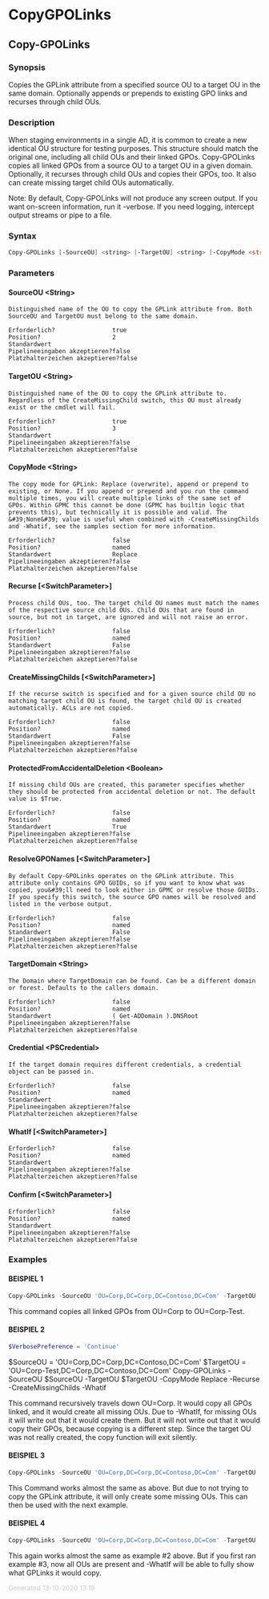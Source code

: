 ﻿# CopyGPOLinks

<a name="Copy-GPOLinks"></a>
## Copy-GPOLinks
### Synopsis
Copies the GPLink attribute from a specified source OU to a target OU in the same domain. Optionally appends or prepends to existing GPO links and recurses through child OUs.
### Description
When staging environments in a single AD, it is common to create a new identical OU structure for testing purposes. This structure should match the original one, including all child OUs and their linked GPOs. Copy-GPOLinks copies all linked GPOs from a source OU to a target OU in a given domain. Optionally, it recurses through child OUs and copies their GPOs, too. It also can create missing target child OUs automatically.

Note: By default, Copy-GPOLinks will not produce any screen output. If you want on-screen information, run it -verbose. If you need logging, intercept output streams or pipe to a file.

### Syntax
```powershell
Copy-GPOLinks [-SourceOU] <string> [-TargetOU] <string> [-CopyMode <string>] [-Recurse] [-CreateMissingChilds] [-ProtectedFromAccidentalDeletion <bool>] [-ResolveGPONames] [-TargetDomain <string>] [-Credential <pscredential>] [-WhatIf] [-Confirm] [<CommonParameters>]
```
### Parameters
#### SourceOU &lt;String&gt;
    Distinguished name of the OU to copy the GPLink attribute from. Both SourceOU and TargetOU must belong to the same domain.
    
    Erforderlich?                true
    Position?                    2
    Standardwert                 
    Pipelineeingaben akzeptieren?false
    Platzhalterzeichen akzeptieren?false
#### TargetOU &lt;String&gt;
    Distinguished name of the OU to copy the GPLink attribute to. Regardless of the CreateMissingChild switch, this OU must already exist or the cmdlet will fail.
    
    Erforderlich?                true
    Position?                    3
    Standardwert                 
    Pipelineeingaben akzeptieren?false
    Platzhalterzeichen akzeptieren?false
#### CopyMode &lt;String&gt;
    The copy mode for GPLink: Replace (overwrite), append or prepend to existing, or None. If you append or prepend and you run the command multiple times, you will create multiple links of the same set of GPOs. Within GPMC this cannot be done (GPMC has builtin logic that prevents this), but technically it is possible and valid. The &#39;None&#39; value is useful when combined with -CreateMissingChilds and -Whatif, see the samples section for more information.
    
    Erforderlich?                false
    Position?                    named
    Standardwert                 Replace
    Pipelineeingaben akzeptieren?false
    Platzhalterzeichen akzeptieren?false
#### Recurse [&lt;SwitchParameter&gt;]
    Process child OUs, too. The target child OU names must match the names of the respective source child OUs. Child OUs that are found in source, but not in target, are ignored and will not raise an error.
    
    Erforderlich?                false
    Position?                    named
    Standardwert                 False
    Pipelineeingaben akzeptieren?false
    Platzhalterzeichen akzeptieren?false
#### CreateMissingChilds [&lt;SwitchParameter&gt;]
    If the recurse switch is specified and for a given source child OU no matching target child OU is found, the target child OU is created automatically. ACLs are not copied.
    
    Erforderlich?                false
    Position?                    named
    Standardwert                 False
    Pipelineeingaben akzeptieren?false
    Platzhalterzeichen akzeptieren?false
#### ProtectedFromAccidentalDeletion &lt;Boolean&gt;
    If missing child OUs are created, this parameter specifies whether they should be protected from accidental deletion or not. The default value is $True.
    
    Erforderlich?                false
    Position?                    named
    Standardwert                 True
    Pipelineeingaben akzeptieren?false
    Platzhalterzeichen akzeptieren?false
#### ResolveGPONames [&lt;SwitchParameter&gt;]
    By default Copy-GPOLinks operates on the GPLink attribute. This attribute only contains GPO GUIDs, so if you want to know what was copied, you&#39;ll need to look either in GPMC or resolve those GUIDs. If you specify this switch, the source GPO names will be resolved and listed in the verbose output.
    
    Erforderlich?                false
    Position?                    named
    Standardwert                 False
    Pipelineeingaben akzeptieren?false
    Platzhalterzeichen akzeptieren?false
#### TargetDomain &lt;String&gt;
    The Domain where TargetDomain can be found. Can be a different domain or forest. Defaults to the callers domain.
    
    Erforderlich?                false
    Position?                    named
    Standardwert                 ( Get-ADDomain ).DNSRoot
    Pipelineeingaben akzeptieren?false
    Platzhalterzeichen akzeptieren?false
#### Credential &lt;PSCredential&gt;
    If the target domain requires different credentials, a credential object can be passed in.
    
    Erforderlich?                false
    Position?                    named
    Standardwert                 
    Pipelineeingaben akzeptieren?false
    Platzhalterzeichen akzeptieren?false
#### WhatIf [&lt;SwitchParameter&gt;]
    
    Erforderlich?                false
    Position?                    named
    Standardwert                 
    Pipelineeingaben akzeptieren?false
    Platzhalterzeichen akzeptieren?false
#### Confirm [&lt;SwitchParameter&gt;]
    
    Erforderlich?                false
    Position?                    named
    Standardwert                 
    Pipelineeingaben akzeptieren?false
    Platzhalterzeichen akzeptieren?false
### Examples
#### BEISPIEL 1 
```powershell
Copy-GPOLinks -SourceOU 'OU=Corp,DC=Corp,DC=Contoso,DC=Com' -TargetOU 'OU=Corp-Test,DC=Corp,DC=Contoso,DC=Com'

```
This command copies all linked GPOs from OU=Corp to OU=Corp-Test.
#### BEISPIEL 2 
```powershell
$VerbosePreference = 'Continue'

```
$SourceOU = 'OU=Corp,DC=Corp,DC=Contoso,DC=Com'
$TargetOU = 'OU=Corp-Test,DC=Corp,DC=Contoso,DC=Com'
Copy-GPOLinks -SourceOU $SourceOU -TargetOU $TargetOU -CopyMode Replace -Recurse -CreateMissingChilds -Whatif

This command recursively travels down OU=Corp. It would copy all GPOs linked, and it would create all missing OUs. Due to -WhatIf, for missing OUs it will write out that it would create them. But it will not write out that it would copy their GPOs, because copying is a different step. Since the target OU was not really created, the copy function will exit silently.
#### BEISPIEL 3 
```powershell
Copy-GPOLinks -SourceOU 'OU=Corp,DC=Corp,DC=Contoso,DC=Com' -TargetOU 'OU=Corp-Test,DC=Corp,DC=Contoso,DC=Com' -CreateMissingChilds -Recurse -CopyMode None

```
This Command works almost the same as above. But due to not trying to copy the GPLink attribute, it will only create some missing OUs. This can then be used with the next example.
#### BEISPIEL 4 
```powershell
Copy-GPOLinks -SourceOU 'OU=Corp,DC=Corp,DC=Contoso,DC=Com' -TargetOU 'OU=Corp-Test,DC=Corp,DC=Contoso,DC=Com' -Recurse -WhatIf

```
This again works almost the same as example #2 above. But if you first ran example #3, now all OUs are present and -WhatIf will be able to fully show what GPLinks it would copy.
<div style='font-size:small; color: #ccc'>Generated 13-10-2020 13:19</div>
